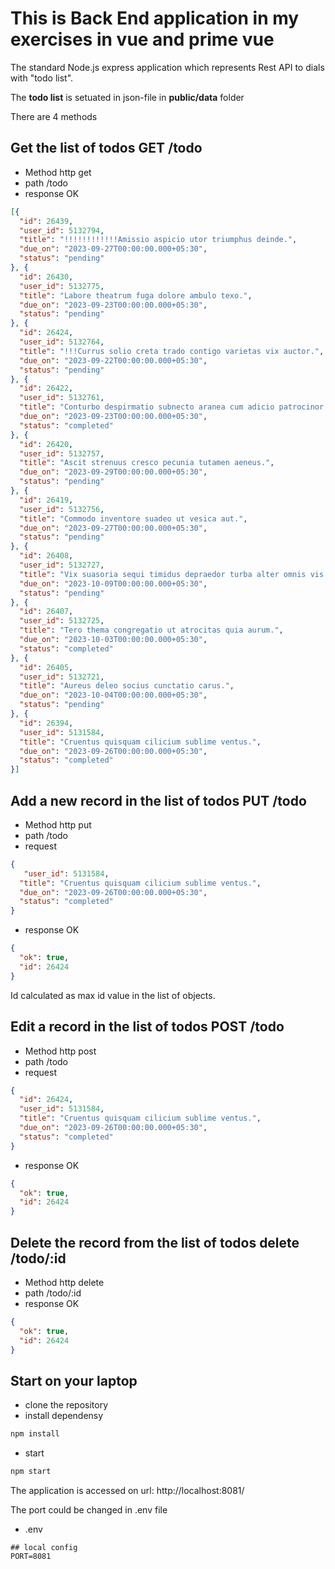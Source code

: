 # This is Back End application in my exercises in vue and prime vue

The standard Node.js express application which represents Rest API to dials with "todo list".

The **todo list** is setuated in json-file in **public/data** folder

There are 4 methods

## Get the  list  of todos **GET /todo**

- Method http get
- path /todo
- response OK

```json
[{
  "id": 26439,
  "user_id": 5132794,
  "title": "!!!!!!!!!!!!Amissio aspicio utor triumphus deinde.",
  "due_on": "2023-09-27T00:00:00.000+05:30",
  "status": "pending"
}, {
  "id": 26430,
  "user_id": 5132775,
  "title": "Labore theatrum fuga dolore ambulo texo.",
  "due_on": "2023-09-23T00:00:00.000+05:30",
  "status": "pending"
}, {
  "id": 26424,
  "user_id": 5132764,
  "title": "!!!Currus solio creta trado contigo varietas vix auctor.",
  "due_on": "2023-09-22T00:00:00.000+05:30",
  "status": "pending"
}, {
  "id": 26422,
  "user_id": 5132761,
  "title": "Conturbo despirmatio subnecto aranea cum adicio patrocinor coma tenus.",
  "due_on": "2023-09-23T00:00:00.000+05:30",
  "status": "completed"
}, {
  "id": 26420,
  "user_id": 5132757,
  "title": "Ascit strenuus cresco pecunia tutamen aeneus.",
  "due_on": "2023-09-29T00:00:00.000+05:30",
  "status": "pending"
}, {
  "id": 26419,
  "user_id": 5132756,
  "title": "Commodo inventore suadeo ut vesica aut.",
  "due_on": "2023-09-27T00:00:00.000+05:30",
  "status": "pending"
}, {
  "id": 26408,
  "user_id": 5132727,
  "title": "Vix suasoria sequi timidus depraedor turba alter omnis vis.",
  "due_on": "2023-10-09T00:00:00.000+05:30",
  "status": "pending"
}, {
  "id": 26407,
  "user_id": 5132725,
  "title": "Tero thema congregatio ut atrocitas quia aurum.",
  "due_on": "2023-10-03T00:00:00.000+05:30",
  "status": "completed"
}, {
  "id": 26405,
  "user_id": 5132721,
  "title": "Aureus deleo socius cunctatio carus.",
  "due_on": "2023-10-04T00:00:00.000+05:30",
  "status": "pending"
}, {
  "id": 26394,
  "user_id": 5131584,
  "title": "Cruentus quisquam cilicium sublime ventus.",
  "due_on": "2023-09-26T00:00:00.000+05:30",
  "status": "completed"
}]
```

## Add a new record in the  list  of todos **PUT /todo**

- Method http put
- path /todo
- request

``` json
{
   "user_id": 5131584,
  "title": "Cruentus quisquam cilicium sublime ventus.",
  "due_on": "2023-09-26T00:00:00.000+05:30",
  "status": "completed"
}

```
- response OK

```json
{
  "ok": true,
  "id": 26424
}

```

Id calculated  as max id value in the list of objects.


## Edit a  record in the  list  of todos **POST /todo**

- Method http post
- path /todo
- request

``` json
{
  "id": 26424,
  "user_id": 5131584,
  "title": "Cruentus quisquam cilicium sublime ventus.",
  "due_on": "2023-09-26T00:00:00.000+05:30",
  "status": "completed"
}

```
- response OK

```json
{
  "ok": true,
  "id": 26424
}

```

## Delete the  record  from the list of todos **delete /todo/:id**

- Method http delete
- path /todo/:id
- response OK

```json
{
  "ok": true,
  "id": 26424
}

```

## Start on your laptop

- clone the repository
- install dependensy

```bash
npm install
```
- start 

```bash
npm start
```

The application is accessed on url: http://localhost:8081/

The port could be changed  in .env file

- .env

```text
## local config
PORT=8081

```

